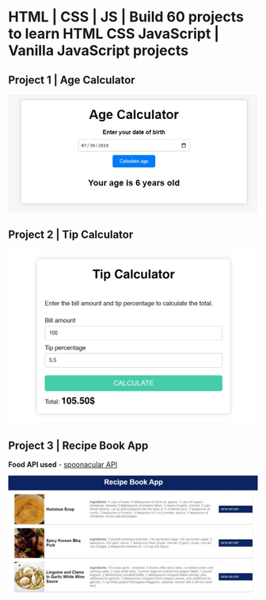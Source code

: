 
# HTML | CSS | JS | Build 60 projects to learn HTML CSS JavaScript | Vanilla JavaScript projects

## Project 1 | Age Calculator

![Screenshoot](./assets/Project_1.jpg)


## Project 2 | Tip Calculator

![Screenshoot](./assets/Project_2.jpg)


## Project 3 | Recipe Book App

**Food API used** - [spoonacular API](https://spoonacular.com/)

![Screenshoot](./assets/Project_3.jpg)